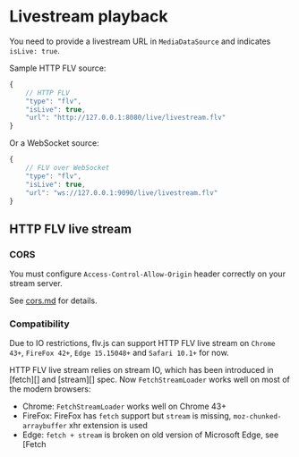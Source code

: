 
Livestream playback
===================
You need to provide a livestream URL in `MediaDataSource` and indicates `isLive: true`.

Sample HTTP FLV source:

```js
{
    // HTTP FLV
    "type": "flv",
    "isLive": true,
    "url": "http://127.0.0.1:8080/live/livestream.flv"
}
```

Or a WebSocket source:

```js
{
    // FLV over WebSocket
    "type": "flv",
    "isLive": true,
    "url": "ws://127.0.0.1:9090/live/livestream.flv"
}
```

## HTTP FLV live stream

### CORS
You must configure `Access-Control-Allow-Origin` header correctly on your stream server.

See [cors.md](../docs/cors.md) for details.

### Compatibility
Due to IO restrictions, flv.js can support HTTP FLV live stream on `Chrome 43+`, `FireFox 42+`, `Edge 15.15048+` and `Safari 10.1+` for now.

HTTP FLV live stream relies on stream IO, which has been introduced in [fetch][] and [stream][] spec. Now `FetchStreamLoader` works well on most of the modern browsers:

- Chrome: `FetchStreamLoader` works well on Chrome 43+
- FireFox: FireFox has `fetch` support but `stream` is missing, `moz-chunked-arraybuffer` xhr extension is used
- Edge: `fetch + stream` is broken on old version of Microsoft Edge, see [Fetch